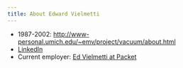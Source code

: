 ```yaml
---
title: About Edward Vielmetti
---
```


* 1987-2002: http://www-personal.umich.edu/~emv/project/vacuum/about.html
* [LinkedIn](https://www.linkedin.com/in/edwardvielmetti)
* Current employer: [Ed Vielmetti at Packet](https://www.packet.com/about/team/ed-vielmetti/)
